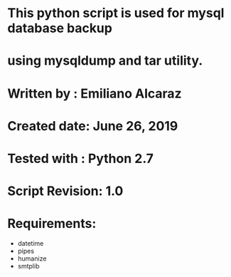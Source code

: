 # This python script is used for mysql database backup
# using mysqldump and tar utility.
#
# Written by : Emiliano Alcaraz

#
# Created date: June 26, 2019
# Tested with : Python 2.7 
# Script Revision: 1.0
#
# Requirements: 
* datetime
* pipes
* humanize 
* smtplib

